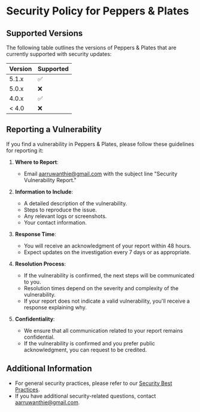 # Security Policy for Peppers & Plates

## Supported Versions

The following table outlines the versions of Peppers & Plates that are currently supported with security updates:

| Version | Supported          |
| ------- | ------------------ |
| 5.1.x   | :white_check_mark: |
| 5.0.x   | :x:                |
| 4.0.x   | :white_check_mark: |
| < 4.0   | :x:                |

## Reporting a Vulnerability

If you find a vulnerability in Peppers & Plates, please follow these guidelines for reporting it:

1. **Where to Report**:
   - Email [aarruwanthie@gmail.com](mailto:aarruwanthie@gmail.com) with the subject line "Security Vulnerability Report."

2. **Information to Include**:
   - A detailed description of the vulnerability.
   - Steps to reproduce the issue.
   - Any relevant logs or screenshots.
   - Your contact information.

3. **Response Time**:
   - You will receive an acknowledgment of your report within 48 hours.
   - Expect updates on the investigation every 7 days or as appropriate.

4. **Resolution Process**:
   - If the vulnerability is confirmed, the next steps will be communicated to you.
   - Resolution times depend on the severity and complexity of the vulnerability.
   - If your report does not indicate a valid vulnerability, you'll receive a response explaining why.

5. **Confidentiality**:
   - We ensure that all communication related to your report remains confidential.
   - If the vulnerability is confirmed and you prefer public acknowledgment, you can request to be credited.

## Additional Information
- For general security practices, please refer to our [Security Best Practices](link-to-best-practices).
- If you have additional security-related questions, contact [aarruwanthie@gmail.com](mailto:aarruwanthie@gmail.com).
